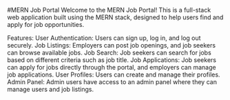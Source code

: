 #MERN Job Portal
Welcome to the MERN Job Portal! This is a full-stack web application built using the MERN stack, designed to help users find and apply for job opportunities.

Features:
User Authentication: Users can sign up, log in, and log out securely. 
Job Listings: Employers can post job openings, and job seekers can browse available jobs.
Job Search: Job seekers can search for jobs based on different criteria such as job title.
Job Applications: Job seekers can apply for jobs directly through the portal, and employers can manage job applications.
User Profiles: Users can create and manage their profiles.
Admin Panel: Admin users have access to an admin panel where they can manage users and job listings.
